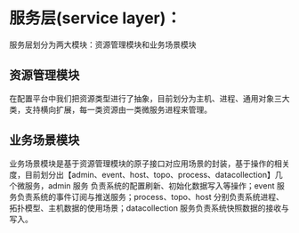 # 服务层(service layer)：

服务层划分为两大模块：资源管理模块和业务场景模块

## 资源管理模块

在配置平台中我们把资源类型进行了抽象，目前划分为主机、进程、通用对象三大类，支持横向扩展，每一类资源由一类微服务进程来管理。

## 业务场景模块

业务场景模块是基于资源管理模块的原子接口对应用场景的封装，基于操作的相关度，目前划分出【admin、event、host、topo、process、datacollection】几个微服务，admin 服务 负责系统的配置刷新、初始化数据写入等操作；event 服务负责系统的事件订阅与推送服务；process、topo、host 分别负责系统进程、拓扑模型、主机数据的使用场景；datacollection 服务负责系统快照数据的接收与写入。
